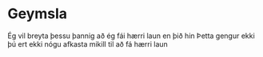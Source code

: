# Geymsla
Ég vil breyta þessu þannig að ég fái hærri laun en þið hin
Þetta gengur ekki þú ert ekki nógu afkasta mikill til að fá hærri laun
